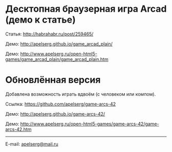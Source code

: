 ﻿Десктопная браузерная игра Arcad (демо к статье)
================================================

Статья: http://habrahabr.ru/post/259465/

Демо: http://apelserg.github.io/game_arcad_plain/

Демо: http://www.apelserg.ru/open-html5-games/game_arcad_plain/game_arcad_plain.htm


Обновлённая версия
==================

Добавлена возможность играть вдвоём (с человеком или компом).

Ссылка: https://github.com/apelserg/game-arcs-42

Демо: http://apelserg.github.io/game-arcs-42/

Демо: http://www.apelserg.ru/open-html5-games/game-arcs-42/game-arcs-42.htm

<hr/>

E-mail: apelserg@mail.ru

